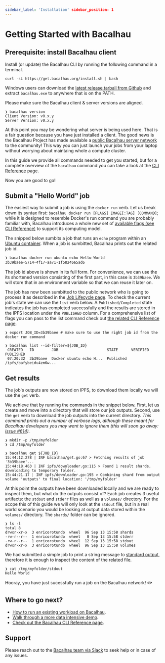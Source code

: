 ```yaml
---
sidebar_label: 'Installation' sidebar_position: 1
---
```


# Getting Started with Bacalhau

## Prerequisite: install Bacalhau client

Install (or update) the Bacalhau CLI by running the following command in a terminal.

```
curl -sL https://get.bacalhau.org/install.sh | bash
```

Windows users can download the [latest release tarball from Github](https://github.com/filecoin-project/bacalhau/releases) and extract `bacalhau.exe` to anywhere that is on the PATH.

Please make sure the Bacalhau client & server versions are aligned.

```
❯ bacalhau version
Client Version: v0.x.y
Server Version: v0.x.y
```

At this point you may be wondering what server is being used here.
That is a fair question because you have just installed a client.
The good news is the Bacalhau Project has made available a [public Bacalhau server network](../about-bacalhau/introduction) to the community!
This way you can just launch your jobs from your laptop without worrying about maintaing whole a compute cluster.

In this guide we provide all commands needed to get you started, but for a complete overview of the `bacalhau` command you can take a look at the [CLI Reference](../all-flags) page.

Now you are good to go!

## Submit a "Hello World" job

The easiest way to submit a job is using the `docker run` verb.
Let us break down its syntax first: `bacalhau docker run [FLAGS] IMAGE[:TAG] [COMMAND]`; while it is designed to resemble Docker's run command you are probably familiar with, Bacalhau introduces a whole new set of [available flags (see CLI Reference)](../all-flags#docker-run) to support its computing model.

The snipped below sumbits a job that runs an `echo` program within an [Ubuntu container](https://hub.docker.com/_/ubuntu).
When a job is sumbitted, Bacalhau prints out the related job id.

```zsh
❯ bacalhau docker run ubuntu echo Hello World
3b39baee-5714-4f17-aa71-1f5824665ad6
```

The job id above is shown in its full form.
For convenience, we can use the its shortened version consisting of the first part, in this case is `3b39baee`.
We will store that in an environment variable so that we can reuse it later on.

The job has now been sumbitted to the public network who is going to process it as described in the [Job Lifecycle page](../about-bacalhau/architecture#job-lifecycle).
To check the current job's state we can use the `list` verb below.
A `Published/Completed` state indicates the job has completed successfully and the results are stored in the IPFS location under the `PUBLISHED` column.
For a comprehensive list of flags you can pass to the list command check out [the related CLI Reference page](../all-flags#list).

```
❯ export JOB_ID=3b39baee # make sure to use the right job id from the docker run command

❯ bacalhau list --id-filter=${JOB_ID}
 CREATED   ID        JOB                      STATE      VERIFIED  PUBLISHED
 07:20:32  3b39baee  Docker ubuntu echo H...  Published            /ipfs/bafybeidu4zm6w...
```

## Get results

The job's outputs are now stored on IPFS, to download them locally we will use the `get` verb.

We achieve that by running the commands in the snippet below.
First, let us create and move into a directory that will store our job outputs.
Second, use the `get` verb to download the job outputs into the current directory.
_This command prints out a number of verbose logs, although these meant for Bacalhau developers you may want to ignore them (this will soon go away: [issue #614](https://github.com/filecoin-project/bacalhau/issues/614))._

```
❯ mkdir -p /tmp/myfolder
❯ cd /tmp/myfolder

❯ bacalhau get ${JOB_ID}
15:44:12.278 | INF bacalhau/get.go:67 > Fetching results of job '3b39baee'...
15:44:18.463 | INF ipfs/downloader.go:115 > Found 1 result shards, downloading to temporary folder.
15:44:21.17 | INF ipfs/downloader.go:195 > Combining shard from output volume 'outputs' to final location: '/tmp/myfolder'
```

At this point the outputs have been downloaded locally and we are ready to inspect them, but what do the outputs consist of?
Each job creates 3 useful artifacts: the `stdout` and `stderr` files as well as a `volumes/` directory.
For the scope this of this guide we will only look at the `stdout` file, but in a real world scenario you would be looking at output data stored within the `volumes/` directory.
The `shards/` folder can be ignored.

```
❯ ls -l
total 8
drwxr-xr-x  3 enricorotundo  wheel  96 Sep 13 15:58 shards
-rw-r--r--  1 enricorotundo  wheel   0 Sep 13 15:58 stderr
-rw-r--r--  1 enricorotundo  wheel  12 Sep 13 15:58 stdout
drwxr-xr-x  3 enricorotundo  wheel  96 Sep 13 15:58 volumes
```

We had submitted a simple job to print a string message to [standard output](https://en.wikipedia.org/wiki/Standard_streams), therefore it is enough to inspect the content of the related file.

```
❯ cat /tmp/myfolder/stdout
Hello World
```

Hooray, you have just sucessfully run a job on the Bacalhau network! :fish:

## Where to go next?

* [How to run an existing workload on Bacalhau](../getting-started/workload-onboarding).
* [Walk through a more data intensive demo](../examples/data-engineering/image-processing/).
* [Check out the Bacalhau CLI Reference page](../all-flags).

## Support

Please reach out to the [Bacalhau team via Slack](https://filecoinproject.slack.com/archives/C02RLM3JHUY) to seek help or in case of any issues.
